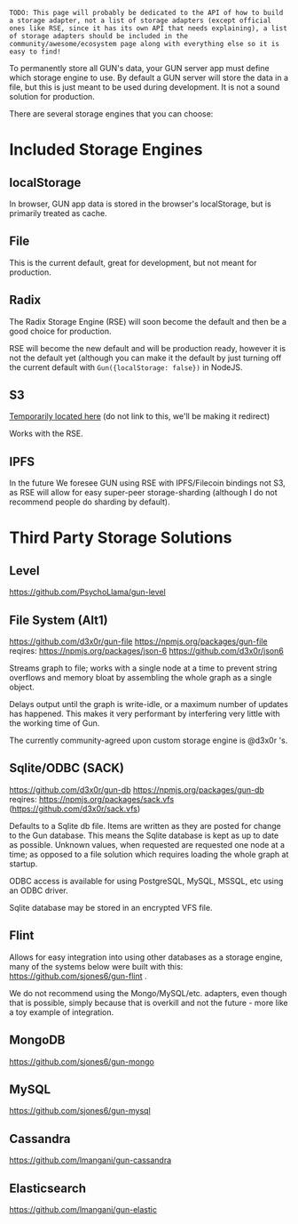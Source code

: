 `TODO: This page will probably be dedicated to the API of how to build a storage adapter, not a list of storage adapters (except official ones like RSE, since it has its own API that needs explaining), a list of storage adapters should be included in the community/awesome/ecosystem page along with everything else so it is easy to find!` 

To permanently store all GUN's data, your GUN server app must define which storage engine to use. By default a GUN server will store the data in a file, but this is just meant to be used during development. It is not a sound solution for production.

There are several storage engines that you can choose:

# Included Storage Engines

## localStorage

In browser, GUN app data is stored in the browser's localStorage, but is primarily treated as cache.

## File

This is the current default, great for development, but not meant for production.

## Radix

The Radix Storage Engine (RSE) will soon become the default and then be a good choice for production.

RSE will become the new default and will be production ready, however it is not the default yet (although you can make it the default by just turning off the current default with `Gun({localStorage: false})` in NodeJS.

## S3

[Temporarily located here](Using-Amazon-S3-for-Storage) (do not link to this, we'll be making it redirect)

Works with the RSE.

## IPFS

In the future We foresee GUN using RSE with IPFS/Filecoin bindings not S3, as RSE will allow for easy super-peer storage-sharding (although I do not recommend people do sharding by default).

# Third Party Storage Solutions

## Level

https://github.com/PsychoLlama/gun-level

## File System (Alt1)

https://github.com/d3x0r/gun-file
https://npmjs.org/packages/gun-file
reqires: https://npmjs.org/packages/json-6  https://github.com/d3x0r/json6

Streams graph to file; works with a single node at a time to prevent string overflows and memory bloat by assembling the whole graph as a single object.

Delays output until the graph is write-idle, or a maximum number of updates has happened.  This makes it very performant by interfering very little with the working time of Gun.

The currently community-agreed upon custom storage engine is @d3x0r 's. 

## Sqlite/ODBC (SACK)

https://github.com/d3x0r/gun-db
https://npmjs.org/packages/gun-db
reqires: https://npmjs.org/packages/sack.vfs  (https://github.com/d3x0r/sack.vfs)

Defaults to a Sqlite db file.  Items are written as they are posted for change to the Gun database.  This means the Sqlite database is kept as up to date as possible.  Unknown values, when requested are requested one node at a time; as opposed to a file solution which requires loading the whole graph at startup.

ODBC access is available for using PostgreSQL, MySQL, MSSQL, etc using an ODBC driver.

Sqlite database may be stored in an encrypted VFS file.

## Flint

Allows for easy integration into using other databases as a storage engine, many of the systems below were built with this: https://github.com/sjones6/gun-flint .

We do not recommend using the Mongo/MySQL/etc. adapters, even though that is possible, simply because that is overkill and not the future - more like a toy example of integration.

## MongoDB

https://github.com/sjones6/gun-mongo

## MySQL

https://github.com/sjones6/gun-mysql

## Cassandra

https://github.com/lmangani/gun-cassandra

## Elasticsearch

https://github.com/lmangani/gun-elastic

